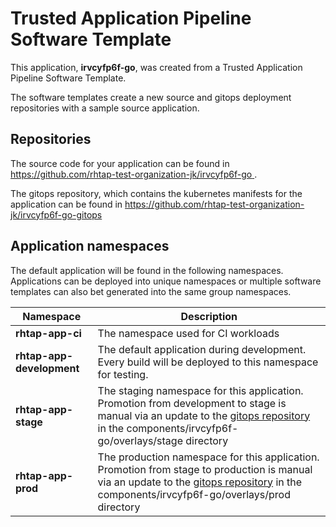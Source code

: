 # Trusted Application Pipeline Software Template

This application, **irvcyfp6f-go**, was created from a Trusted Application Pipeline Software Template.

The software templates create a new source and gitops deployment repositories with a sample source application. 

## Repositories

The source code for your application can be found in [https://github.com/rhtap-test-organization-jk/irvcyfp6f-go ](https://github.com/rhtap-test-organization-jk/irvcyfp6f-go ).
 
The gitops repository, which contains the kubernetes manifests for the application can be found in 
[https://github.com/rhtap-test-organization-jk/irvcyfp6f-go-gitops ](https://github.com/rhtap-test-organization-jk/irvcyfp6f-go-gitops ) 

## Application namespaces 

The default application will be found in the following namespaces. Applications can be deployed into unique namespaces or multiple software templates can also bet generated into the same group namespaces.  

|  Namespace   |  Description   |  
| -------- | -------- |
| **rhtap-app-ci** | The namespace used for CI workloads |
| **rhtap-app-development** | The default application during development. Every build will be deployed to this namespace for testing. |
| **rhtap-app-stage** | The staging namespace for this application. Promotion from development to stage is manual via an update to the [gitops repository](https://github.com/rhtap-test-organization-jk/irvcyfp6f-go-gitops ) in the components/irvcyfp6f-go/overlays/stage directory |
| **rhtap-app-prod** | The production namespace for this application. Promotion from stage to production is manual via an update to the [gitops repository](https://github.com/rhtap-test-organization-jk/irvcyfp6f-go-gitops ) in the components/irvcyfp6f-go/overlays/prod directory |
